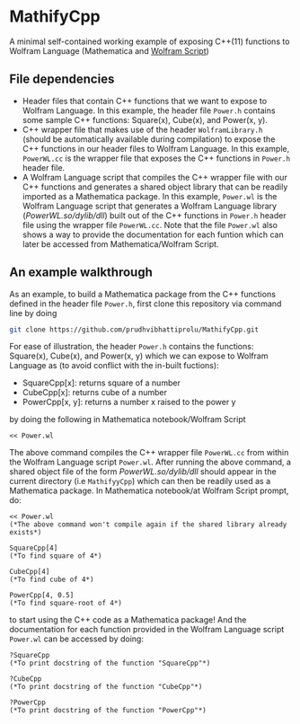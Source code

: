 # MathifyCpp
A minimal self-contained working example of exposing C++(11) functions to Wolfram Language (Mathematica and [Wolfram Script](https://www.wolfram.com/wolframscript/))

## File dependencies

* Header files that contain C++ functions that we want to expose to Wolfram Language. In this example, the header file `Power.h` contains some sample C++ functions: Square(x), Cube(x), and Power(x, y).
* C++ wrapper file that makes use of the header `WolframLibrary.h` (should be automatically available during compilation) to expose the C++ functions in our header files to Wolfram Language. In this example, `PowerWL.cc` is the wrapper file that exposes the C++ functions in `Power.h` header file.
* A Wolfram Language script that compiles the C++ wrapper file with our C++ functions and generates a shared object library that can be readily imported as a Mathematica package. In this example, `Power.wl` is the Wolfram Language script that generates a Wolfram Language library (*PowerWL.so/dylib/dll*) built out of the C++ functions in `Power.h` header file using the wrapper file `PowerWL.cc`. Note that the file `Power.wl` also shows a way to provide the documentation for each funtion which can later be accessed from Mathematica/Wolfram Script.

## An example walkthrough

As an example, to build a Mathematica package from the C++ functions defined in the header file `Power.h`, first clone this repository via command line by doing

```bash
git clone https://github.com/prudhvibhattiprolu/MathifyCpp.git
```
For ease of illustration, the header `Power.h` contains the functions: Square(x), Cube(x), and Power(x, y) which we can expose to Wolfram Language as (to avoid conflict with the in-built fuctions):

 * SquareCpp[x]: returns square of a number
 * CubeCpp[x]: returns cube of a number
 * PowerCpp[x, y]: returns a number x raised to the power y

by doing the following in Mathematica notebook/Wolfram Script

```wolframscript
<< Power.wl
```
The above command compiles the C++ wrapper file `PowerWL.cc` from within the Wolfram Language script `Power.wl`.
After running the above command, a shared object file of the form *PowerWL.so/dylib/dll* should appear in the current directory (i.e `MathifyyCpp`) which can then be readily used as a Mathematica package. In Mathematica notebook/at Wolfram Script prompt, do:

```wolframscript
<< Power.wl
(*The above command won't compile again if the shared library already exists*)

SquareCpp[4]
(*To find square of 4*)

CubeCpp[4]
(*To find cube of 4*)

PowerCpp[4, 0.5]
(*To find square-root of 4*)

```
to start using the C++ code as a Mathematica package!
And the documentation for each function provided in the Wolfram Language script `Power.wl` can be accessed by doing: 

```wolframscript
?SquareCpp
(*To print docstring of the function "SquareCpp"*)

?CubeCpp
(*To print docstring of the function "CubeCpp"*)

?PowerCpp
(*To print docstring of the function "PowerCpp"*)

```
